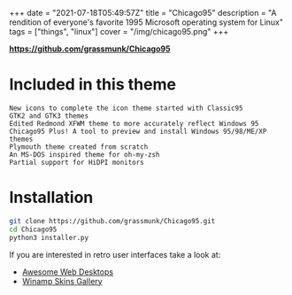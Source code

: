+++
date = "2021-07-18T05:49:57Z"
title = "Chicago95"
description = "A rendition of everyone's favorite 1995 Microsoft operating system for Linux"
tags = ["things", "linux"]
cover = "/img/chicago95.png"
+++

**https://github.com/grassmunk/Chicago95**

# Included in this theme
    New icons to complete the icon theme started with Classic95
    GTK2 and GTK3 themes
    Edited Redmond XFWM theme to more accurately reflect Windows 95
    Chicago95 Plus! A tool to preview and install Windows 95/98/ME/XP themes
    Plymouth theme created from scratch
    An MS-DOS inspired theme for oh-my-zsh
    Partial support for HiDPI monitors

# Installation
```sh
git clone https://github.com/grassmunk/Chicago95.git
cd Chicago95
python3 installer.py
```

If you are interested in retro user interfaces take a look at:
* [Awesome Web Desktops](/posts/awesome-web-desktops)
* [Winamp Skins Gallery](/posts/winamp-skins)